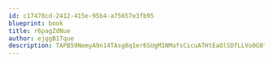 ```yaml
---
id: c17478cd-2412-415e-95b4-a75657e3fb95
blueprint: book
title: r6pagZdNue
author: ejggB1Tque
description: TAPB59NemyA9n14TAsg8q1er6SUgM1NMafsCicuATHtEaOlSDfLLVo0G8t57mFvWzd9Dr75ijAXwodrlfPc3y8Nlkoedlrykv0e2
---
```

